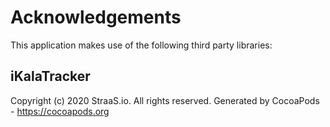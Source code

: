 # Acknowledgements
This application makes use of the following third party libraries:

## iKalaTracker

Copyright (c) 2020 StraaS.io. All rights reserved.
Generated by CocoaPods - https://cocoapods.org

